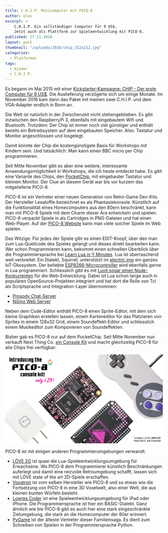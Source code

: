 ```yaml
---
title: C.H.I.P. Minicomputer mit PICO-8
author: olav
excerpt: >
    C.H.I.P. Ein vollständiger Computer für 9 US$.
    Jetzt auch als Plattform zur Spieleentwicklung mit PICO-8.
published: 27.11.2016
layout: post
thumbnail: "/uploads/2016/chip_212x212.jpg"
categories:
  - Platformen
tags:
  - Kinder
  - C.H.I.P.
---
```

Es begann im Mai 2015 mit einer [Kickstarter-Kampagne: CHIP - Der erste Computer für 9 US$](https://www.kickstarter.com/projects/1598272670/chip-the-worlds-first-9-computer?lang=de). Die Auslieferung verzögerte sich um einige Monate. Im November 2016 kam dann das Paket mit meinen zwei C.H.I.P. und dem VGA-Adapter endlich in Bonn an.

Die Welt ist natürlich in der Zwischenzeit nicht stehengeblieben. Es gibt inzwischen den RaspberryPi 3, ebenfalls mit eingebautem Wifi und Bluetooth. Trotzdem: Der Chip ist immer noch viel günstiger und enthält bereits ein Betriebsystem auf dem eingebauten Speicher. Also: Tastatur und Monitor angeschlossen und losgelegt.

Damit könnte der Chip die kostengünstigste Basis für Workshops mit Kindern sein. Und tatsächlich: Man kann einen BBC micro per Chip programmieren.

Seit Mitte November gibt es aber eine weitere, interessante Anwendungsmöglichkeit in Workshops, die ich heute entdeckt habe. Es gibt eine Variante des Chips, den [PocketChip](https://getchip.com/pages/pocketchip), mit eingebauter Tastatur und kleinem Monitor. Der Clue an diesem Gerät war bis vor kurzem das mitgelieferte PICO-8.

PICO-8 ist ein Vertreter einer neuen Generation von Retro-Game Dev-Kits. Der Hersteller Lexaloffle bezeichnet es als Phantasiekonsole. Künstlich auf die Funktionalität eines Homecomputers aus den 80ern beschränkt, kann man mit PICO-8 Spiele mit dem Charm dieser Ära entwickeln und spielen. PICO-8 verpackt Spiele in als Cartridges in PNG-Dateien und hat einen Web-Player. Auf der [PICO-8 Website](http://www.lexaloffle.com/pico-8.php) kann man viele solcher Spiele im Web spielen.

Das Witzige: Für jedes der Spiele gibt es einen EDIT-Knopf, über den man zum Lua-Quellcode des Spieles gelangt und dieses direkt bearbeiten kann. Wer schon Programmieren kann, bekommt einen schnellen Überblick über die Programmiersprache bei [Learn Lua in Y Minutes](https://learnxinyminutes.com/docs/lua/). Lua ist überraschend weit verbreitet. Ein Dialekt, Squirrel, unterstützt im [electric imp](https://tinkerthon.de/2014/01/internet-der-dinge/) ein ganzes IoT-Ökosystem. Der beliebte [ESP8266-Microcontroller](https://tinkerthon.de/2015/06/makerfaire-hannover/) wird ebenfalls gerne in Lua programmiert. Schliesslich gibt es mit [Luvit sogar einen Node-Konkurrenten](https://luvit.io/) für die Web-Entwicklung. Dabei ist Lua schon lange auch in populären OpenSource-Projekten integriert und hat dort die Rolle von Tcl als Scriptsprache und Integration-Layer übernommen:

* [Prosody Chat-Server](https://prosody.im/)
* [NGinx Web Server](https://www.nginx.com/resources/wiki/modules/lua/)

Neben dem Code-Editor enthält PICO-8 einen Sprite-Editor, mit dem sich kleine Graphiken erstellen lassen, einem Karteneditor für das Platzieren von Sprites in einem 128x32 Grid, einem Soundeffekt-Editor und schliesslich einem Musikeditor zum Komponieren von Soundeffekten.

Bisher gab es PICO-8 nur auf dem PocketChip. Seit Mitte November nun verkauft Next Thing Co. [ein Console Kit](http://blog.nextthing.co/pico-8-now-free-for-all-c-h-i-p-s/) und macht gleichzeitig PICO-8 für alle Chips frei verfügbar:

<div><img src="/uploads/2016/console-kit-carousel2.png"></div>

PICO-8 ist mit einigen anderen Programmierumgebungen verwandt:

* [LÖVE 2G](https://love2d.org/) ist quasi die Lua-Spieleentwicklungsumgebung für Erwachsene. Wo PICO-8 dem Programmierer künstlich Beschränkungen auferlegt und damit eine reizvolle Retroumgebung schafft, lassen sich mit LÖVE state of the art 2D-Spiele erschaffen.
* [Voxatron](http://www.lexaloffle.com/voxatron.php) ist vom selben Hersteller wie PICO-8 und so etwas wie die Fortsetzung von PICO-8 in eine 3D Voxelwelt, also einer Welt, die aus kleinen bunten Würfeln besteht.
* [Lowres Coder](http://lowres.inutilis.com/) ist eine Spieleentwicklungsumgebung für iPad oder iPhone. Die Programmiersprache ist hier ein BASIC-Dialekt. Ganz ähnlich wie bie PICO-8 gibt es auch hier eine stark eingeschränkte Zielumgebung, die stark an die Homecomputer der 80er erinnert.
* [PyGame](http://pygame.org/hifi.html) ist der älteste Vertreter dieser Familiensaga. Es dient zum Schreiben von Spielen in der Programmiersprache Python.
